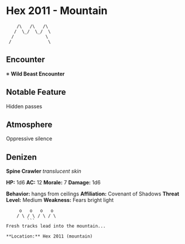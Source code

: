 # Hex 2011 - Mountain
```
    /\   /\   /\
   /  \_/  \_/  \
  /            \
 /              \
```

## Encounter

※ **Wild Beast Encounter**

## Notable Feature

Hidden passes

## Atmosphere

Oppressive silence

## Denizen

**Spine Crawler**
*translucent skin*

**HP:** 1d6 **AC:** 12 **Morale:** 7
**Damage:** 1d6

**Behavior:** hangs from ceilings
**Affiliation:** Covenant of Shadows
**Threat Level:** Medium
**Weakness:** Fears bright light

```
     o   o   o   o
    / \ / \ / \ / \
        ```
Fresh tracks lead into the mountain...

**Location:** Hex 2011 (mountain)
